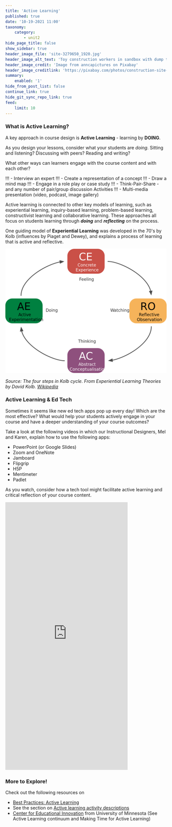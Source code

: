 ```yaml
---
title: 'Active Learning'
published: true
date: '10-19-2021 11:00'
taxonomy:
    category:
        - unit2
hide_page_title: false
show_sidebar: true
header_image_file: 'site-3279650_1920.jpg'
header_image_alt_text: 'Toy construction workers in sandbox with dump truck'
header_image_credit: 'Image from anncapictures on Pixabay'
header_image_creditlink: 'https://pixabay.com/photos/construction-site-construction-worker-3279650/'
summary:
    enabled: '1'
hide_from_post_list: false
continue_link: true
hide_git_sync_repo_link: true
feed:
    limit: 10
---
```



### What is Active Learning?
A key approach in course design is **Active Learning** - learning by **DOING**.  

As you design your lessons, consider what your students are *doing*.  Sitting and listening? Discussing with peers? Reading and writing?

What other ways can learners engage with the course content and with each other?

!!! - Interview an expert
!!! - Create a representation of a concept
!!! - Draw a mind map
!!! - Engage in a role play or case study
!!! - Think-Pair-Share - and any number of pair/group discussion Activities
!!! - Multi-media presentation (video, podcast, image gallery)


Active learning is connected to other key models of learning, such as experiential learning, inquiry-based learning, problem-based learning, constructivist learning and collaborative learning. These approaches all focus on students learning through ***doing*** and ***reflecting*** on the process.

One guiding model of **Experiential Learning** was developed in the 70's by Kolb (influences by Piaget and Dewey), and explains a process of learning that is active and reflective.

![](1280px-The_Four_Steps_in_Kolb_Cycle.svg.png)

*Source: The four steps in Kolb cycle. From Experiential Learning Theories by David Kolb. [Wikipedia](https://en.wikipedia.org/wiki/File:The_Four_Steps_in_Kolb_Cycle.svg)*


### Active Learning & Ed Tech
Sometimes it seems like new ed tech apps pop up every day!  Which are the most effective?  What would help your students actively engage in your course and have a deeper understanding of your course outcomes?

Take a look at the following videos in which our Instructional Designers, Mel and Karen, explain how to use the following apps:
- PowerPoint (or Google Slides)
- Zoom and OneNote
- Jamboard
- Flipgrip
- H5P
- Mentimeter
- Padlet

As you watch, consider how a tech tool might facilitate active learning and critical reflection of your course content.

<iframe src="https://create.twu.ca/h5p/wp-admin/admin-ajax.php?action=h5p_embed&id=253" width="382" height="837" frameborder="0" allowfullscreen="allowfullscreen"></iframe><script src="https://create.twu.ca/h5p/wp-content/plugins/h5p/h5p-php-library/js/h5p-resizer.js" charset="UTF-8"></script>


### More to Explore!
Check out the following resources on
- [Best Practices: Active Learning](https://www.nyu.edu/faculty/teaching-and-learning-resources/strategies-for-teaching-with-tech/best-practices-active-learning.html)
- See the section on [Active learning activity descriptions](https://teaching.uwo.ca/teaching/learning/active-learning.html)
- [Center for Educational Innovation](https://cei.umn.edu/active-learning) from University of Minnesota (See Active Learning continuum and Making Time for Active Learning)
